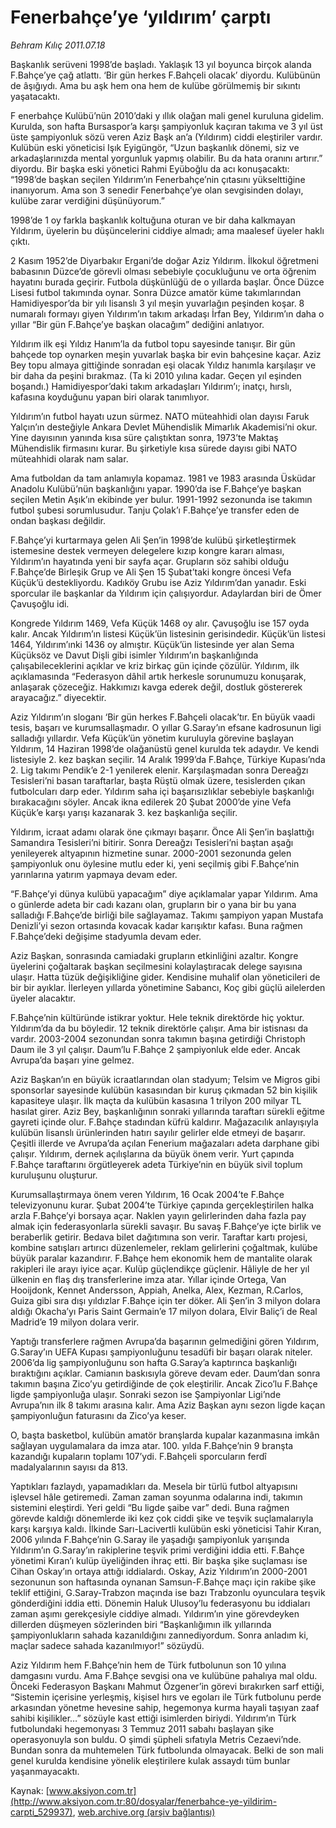 # Fenerbahçe’ye ‘yıldırım’ çarptı

*Behram Kılıç 2011.07.18*

<div class="pNewsDetailMainContent ctx_content" itemprop="articleBody">
 <p>
  <p class="2011anaspot">
   <span lang="EN-GB">
    Başkanlık serüveni 1998’de başladı. Yaklaşık 13 yıl boyunca birçok alanda F.Bahçe’ye çağ atlattı. ‘Bir gün herkes F.Bahçeli olacak’ diyordu. Kulübünün de âşığıydı. Ama bu aşk hem ona hem de kulübe görülmemiş bir sıkıntı yaşatacaktı.
   </span>
  </p>
  <p class="2011anaspot">
   <span lang="EN-GB">
   </span>
  </p>
 </p>
 <p>
  <p class="BasicParagraph">
   <span>
    <span>
     F
    </span>
    enerbahçe Kulübü’nün 2010’daki y
   </span>
   <span>
    ıllık olağan mali genel kuruluna gidelim. Kurulda, son hafta Bursaspor’a karşı şampiyonluk kaçıran takıma ve 3 yıl üst üste şampiyonluk sözü veren Aziz Başk
   </span>
   <span>
    an’a (Yıldırım) ciddi eleştiriler vardır. Kulübün eski
   </span>
   <span>
    yöneticisi Işık Eyigüngör, “Uzun başkanlık dönemi, siz ve arkadaşlarınızda mental yorgunluk yapmış olabilir. Bu da hata oranını artırır.” diyordu. Bir başka eski yönetici Rahmi Eyüboğlu da acı konuşacaktı: “1998’de başkan seçilen Yıldırım’ın Fenerbahçe’nin çıtasını yükselttiğine inanıyorum. Ama son 3 senedir Fenerbahçe’ye olan sevgisinden dolayı, kulübe zarar verdiğini düşünüyorum.”
   </span>
  </p>
  <p class="2011yenimetin">
   <span>
    1998’de 1 oy farkla başkanlık koltuğuna oturan ve bir daha kalkmayan Yıldırım, üyelerin bu düşüncelerini ciddiye almadı; ama maalesef üyeler haklı çıktı.
   </span>
  </p>
  <p class="2011yenimetin">
   <span>
    2 Kasım 1952’de Diyarbakır Ergani’de doğar Aziz Yıldırım. İlkokul öğretmeni babasının Düzce’de görevli olması sebebiyle çocukluğunu ve orta öğrenim hayatını burada geçirir. Futbola düşkünlüğü de o yıllarda başlar. Önce Düzce Lisesi futbol takımında oynar. Sonra Düzce amatör küme takımlarından Hamidiyespor’da bir yılı lisanslı 3 yıl meşin yuvarlağın peşinden koşar. 8 numaralı formayı giyen Yıldırım’ın takım arkadaşı İrfan Bey, Yıldırım’ın daha o yıllar “Bir gün F.Bahçe’ye başkan olacağım” dediğini anlatıyor.
   </span>
  </p>
  <p class="2011yenimetin">
   <span>
    Yıldırım ilk eşi Yıldız Hanım’la da futbol topu sayesinde tanışır. Bir gün bahçede top oynarken meşin yuvarlak başka bir evin bahçesine kaçar. Aziz Bey topu almaya gittiğinde sonradan eşi olacak Yıldız hanımla karşılaşır ve bir daha da peşini bırakmaz. (Ta ki 2010 yılına kadar. Geçen yıl eşinden boşandı.) Hamidiyespor’daki takım arkadaşları Yıldırım’ı; inatçı, hırslı, kafasına koyduğunu yapan biri olarak tanımlıyor.
   </span>
  </p>
  <p class="2011yenimetin">
   <span>
    Yıldırım’ın futbol hayatı uzun sürmez. NATO müteahhidi olan dayısı Faruk Yalçın’ın desteğiyle Ankara Devlet Mühendislik Mimarlık Akademisi’ni okur. Yine dayısının yanında kısa süre çalıştıktan sonra, 1973’te Maktaş Mühendislik firmasını kurar. Bu şirketiyle kısa sürede dayısı gibi NATO müteahhidi olarak nam salar.
   </span>
  </p>
  <p class="2011yenimetin">
   <span>
    Ama futboldan da tam anlamıyla kopamaz. 1981 ve 1983 arasında Üsküdar Anadolu Kulübü’nün başkanlığını yapar. 1990’da ise F.Bahçe’ye başkan seçilen Metin Aşık’ın ekibinde yer bulur. 1991-1992 sezonunda ise takımın futbol şubesi sorumlusudur. Tanju Çolak’ı F.Bahçe’ye transfer eden de ondan başkası değildir.
   </span>
  </p>
  <p class="2011yenimetin">
   <span>
    F.Bahçe’yi kurtarmaya gelen Ali Şen’in 1998’de kulübü şirketleştirmek istemesine destek vermeyen delegelere kızıp kongre kararı alması, Yıldırım’ın hayatında yeni bir sayfa açar. Grupların söz sahibi olduğu F.Bahçe’de Birleşik Grup ve Ali Şen 15 Şubat’taki kongre öncesi Vefa Küçük’ü destekliyordu. Kadıköy Grubu ise Aziz Yıldırım’dan yanadır.
    <span>
    </span>
    Eski sporcular ile başkanlar da Yıldırım için çalışıyordur. Adaylardan biri de Ömer Çavuşoğlu idi.
   </span>
  </p>
  <p class="2011yenimetin">
   <span>
    Kongrede Yıldırım 1469, Vefa Küçük 1468 oy alır. Çavuşoğlu ise 157 oyda kalır. Ancak Yıldırım’ın listesi Küçük’ün listesinin gerisindedir. Küçük’ün listesi 1464, Yıldırım’ınki 1436 oy almıştır. Küçük’ün listesinde yer alan Sema Küçüksöz ve Davut Dişli gibi isimler Yıldırım’ın başkanlığında çalışabileceklerini açıklar ve kriz birkaç gün içinde çözülür. Yıldırım, ilk açıklamasında “Federasyon dâhil artık herkesle sorunumuzu konuşarak, anlaşarak çözeceğiz. Hakkımızı kavga ederek değil, dostluk göstererek arayacağız.” diyecektir.
   </span>
  </p>
  <p class="2011yenimetin">
   <span>
    Aziz Yıldırım’ın sloganı ‘Bir gün herkes F.Bahçeli olacak’tır. En büyük vaadi tesis, başarı ve kurumsallaşmadır. O yıllar G.Saray’ın efsane kadrosunun ligi salladığı yıllardır. Vefa Küçük’ün yönetim kuruluyla görevine başlayan Yıldırım, 14 Haziran 1998’de olağanüstü genel kurulda tek adaydır. Ve kendi listesiyle 2. kez başkan seçilir. 14 Aralık 1999’da F.Bahçe, Türkiye Kupası’nda 2. Lig takımı Pendik’e 2-1 yenilerek elenir. Karşılaşmadan sonra Dereağzı Tesisleri’ni basan taraftarlar, başta Rüştü olmak üzere, tesislerden çıkan futbolcuları darp eder. Yıldırım saha içi başarısızlıklar sebebiyle başkanlığı bırakacağını söyler. Ancak ikna edilerek 20 Şubat 2000’de yine Vefa Küçük’e karşı yarışı kazanarak 3. kez başkanlığa seçilir.
   </span>
  </p>
  <p class="2011yenimetin">
   <span>
    Yıldırım, icraat adamı olarak öne çıkmayı başarır. Önce Ali Şen’in başlattığı Samandıra Tesisleri’ni bitirir. Sonra Dereağzı Tesisleri’ni baştan aşağı yenileyerek altyapının hizmetine sunar. 2000-2001 sezonunda gelen şampiyonluk onu öylesine mutlu eder ki, yeni seçilmiş gibi F.Bahçe’nin yarınlarına yatırım yapmaya devam eder.
   </span>
  </p>
  <p class="2011yenimetin">
   <span>
    “F.Bahçe’yi dünya kulübü yapacağım” diye açıklamalar yapar Yıldırım. Ama o günlerde adeta bir cadı kazanı olan, grupların bir o yana bir bu yana salladığı F.Bahçe’de birliği bile sağlayamaz. Takımı şampiyon yapan Mustafa Denizli’yi sezon ortasında kovacak kadar karışıktır kafası. Buna rağmen F.Bahçe’deki değişime stadyumla devam eder.
   </span>
  </p>
  <p class="2011yenimetin">
   <span>
    Aziz Başkan, sonrasında camiadaki
    <span>
    </span>
    grupların etkinliğini azaltır. Kongre üyelerini çoğaltarak başkan seçilmesini kolaylaştıracak delege sayısına ulaşır. Hatta tüzük değişikliğine gider. Kendisine muhalif olan yöneticileri de bir bir ayıklar. İlerleyen yıllarda yönetimine Sabancı, Koç gibi güçlü ailelerden üyeler alacaktır.
   </span>
  </p>
  <p class="2011yenimetin">
   <span>
    F.Bahçe’nin kültüründe istikrar yoktur. Hele teknik direktörde hiç yoktur. Yıldırım’da da bu böyledir. 12 teknik direktörle çalışır. Ama bir istisnası da vardır. 2003-2004 sezonundan sonra takımın başına getirdiği Christoph Daum
    <span>
    </span>
    ile 3 yıl çalışır. Daum’lu F.Bahçe 2 şampiyonluk elde eder. Ancak Avrupa’da başarı yine gelmez.
   </span>
  </p>
  <p class="2011yenimetin">
   <span>
    Aziz Başkan’ın en büyük icraatlarından olan stadyum; Telsim ve Migros gibi sponsorlar sayesinde kulübün kasasından bir kuruş çıkmadan 52 bin kişilik kapasiteye ulaşır. İlk maçta da kulübün kasasına 1 trilyon 200 milyar TL hasılat girer. Aziz Bey, başkanlığının sonraki yıllarında taraftarı sürekli eğitme gayreti içinde olur. F.Bahçe stadından küfrü kaldırır. Mağazacılık anlayışıyla kulübün lisanslı ürünlerinden hatırı sayılır gelirler elde etmeyi de başarır. Çeşitli illerde ve Avrupa’da açılan Fenerium mağazaları adeta darphane gibi çalışır. Yıldırım, dernek açılışlarına da büyük önem verir. Yurt çapında F.Bahçe taraftarını örgütleyerek adeta Türkiye’nin en büyük sivil toplum kuruluşunu oluşturur.
   </span>
  </p>
  <p class="2011yenimetin">
   <span>
    Kurumsallaştırmaya önem veren Yıldırım, 16 Ocak 2004’te F.Bahçe televizyonunu kurar. Şubat 2004’te Türkiye çapında gerçekleştirilen halka arzla F.Bahçe’yi borsaya açar. Naklen yayın gelirlerinden daha fazla pay almak için federasyonlarla sürekli savaşır. Bu savaş F.Bahçe’ye içte birlik ve beraberlik getirir. Bedava bilet dağıtımına son verir. Taraftar kartı projesi, kombine satışları artırıcı düzenlemeler, reklam gelirlerini çoğaltmak, kulübe büyük paralar kazandırır. F.Bahçe hem ekonomik hem de mantalite olarak rakipleri ile arayı iyice açar. Kulüp güçlendikçe güçlenir. Hâliyle de her yıl ülkenin en flaş dış transferlerine imza atar. Yıllar içinde Ortega, Van Hooijdonk, Kennet Andersson, Appiah, Anelka, Alex, Kezman, R.Carlos, Guiza gibi sıra dışı yıldızlar F.Bahçe için ter döker. Ali Şen’in 3 milyon dolara aldığı Okacha’yı Paris Saint Germain’e 17 milyon dolara, Elvir Baliç’i de Real Madrid’e 19 milyon dolara verir.
   </span>
  </p>
  <p class="2011yenimetin">
   <span>
    Yaptığı transferlere rağmen Avrupa’da başarının gelmediğini gören Yıldırım, G.Saray’ın UEFA Kupası şampiyonluğunu tesadüfi bir başarı olarak niteler. 2006’da lig şampiyonluğunu son hafta G.Saray’a kaptırınca başkanlığı bıraktığını açıklar. Camianın baskısıyla göreve devam eder. Daum’dan sonra takımın başına Zico’yu getirdiğinde de çok eleştirilir. Ancak Zico’lu F.Bahçe ligde şampiyonluğa ulaşır. Sonraki sezon ise Şampiyonlar Ligi’nde Avrupa’nın ilk 8 takımı arasına kalır. Ama Aziz Başkan aynı sezon ligde kaçan şampiyonluğun faturasını da Zico’ya keser.
   </span>
  </p>
  <p class="2011yenimetin">
   <span>
    O, başta basketbol, kulübün amatör branşlarda kupalar kazanmasına imkân sağlayan uygulamalara da imza atar. 100. yılda F.Bahçe’nin 9 branşta kazandığı kupaların toplamı 107’ydi. F.Bahçeli sporcuların ferdî madalyalarının sayısı da 813.
   </span>
  </p>
  <p class="2011yenimetin">
   <span>
    Yaptıkları fazlaydı, yapamadıkları da. Mesela bir türlü futbol altyapısını işlevsel hâle getiremedi. Zaman zaman soyunma odalarına indi, takımın sistemini eleştirdi. Yeri geldi “Bu ligde şaibe var” dedi. Buna rağmen görevde kaldığı dönemlerde iki kez çok ciddi şike ve teşvik suçlamalarıyla karşı karşıya kaldı. İlkinde Sarı-Lacivertli kulübün eski yöneticisi Tahir Kıran, 2006 yılında F.Bahçe’nin G.Saray ile yaşadığı şampiyonluk yarışında Yıldırım’ın G.Saray’ın rakiplerine teşvik primi verdiğini iddia etti. F.Bahçe yönetimi Kıran’ı kulüp üyeliğinden ihraç etti. Bir başka şike suçlaması ise Cihan Oskay’ın ortaya attığı iddialardı. Oskay, Aziz Yıldırım’ın 2000-2001 sezonunun son haftasında oynanan Samsun-F.Bahçe maçı için rakibe şike teklif ettiğini, G.Saray-Trabzon maçında ise bazı Trabzonlu oyunculara teşvik gönderdiğini iddia etti. Dönemin Haluk Ulusoy’lu federasyonu bu iddiaları zaman aşımı gerekçesiyle ciddiye almadı. Yıldırım’ın yine görevdeyken dillerden düşmeyen sözlerinden biri “Başkanlığımın ilk yıllarında şampiyonlukların sahada kazanıldığını zannediyordum. Sonra anladım ki, maçlar sadece sahada kazanılmıyor!” sözüydü.
   </span>
  </p>
  <p class="2011yenimetin">
   <span>
    Aziz Yıldırım hem F.Bahçe’nin hem de Türk futbolunun son 10 yılına damgasını vurdu. Ama F.Bahçe sevgisi ona ve kulübüne pahalıya mal oldu. Önceki Federasyon Başkanı Mahmut Özgener’in görevi bırakırken sarf ettiği, “Sistemin içerisine yerleşmiş, kişisel hırs ve egoları ile Türk futbolunu perde arkasından yönetme hevesine sahip, hegemonya kurma hayali taşıyan zaaf sahibi kişilikler…” sözüyle kast ettiği isimlerden biriydi. Yıldırım’ın Türk futbolundaki hegemonyası 3 Temmuz 2011 sabahı başlayan şike operasyonuyla son buldu. O şimdi şüpheli sıfatıyla Metris Cezaevi’nde. Bundan sonra da muhtemelen Türk futbolunda olmayacak. Belki de son mali genel kurulda kendisine yönelik eleştirilere kulak assaydı tüm bunlar yaşanmayacaktı.
   </span>
  </p>
 </p>
</div>


Kaynak: [www.aksiyon.com.tr](http://www.aksiyon.com.tr:80/dosyalar/fenerbahce-ye-yildirim-carpti_529937), [web.archive.org (arşiv bağlantısı)](http://web.archive.org/web/20151105021937/http://www.aksiyon.com.tr:80/dosyalar/fenerbahce-ye-yildirim-carpti_529937)
